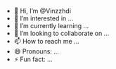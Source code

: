 - 👋 Hi, I’m @Vinzzhdi
- 👀 I’m interested in ...
- 🌱 I’m currently learning ...
- 💞️ I’m looking to collaborate on ...
- 📫 How to reach me ...
- 😄 Pronouns: ...
- ⚡ Fun fact: ...

<!---
Vinzzhdi/Vinzzhdi is a ✨ special ✨ repository because its `README.md` (this file) appears on your GitHub profile.
You can click the Preview link to take a look at your changes.
--->
